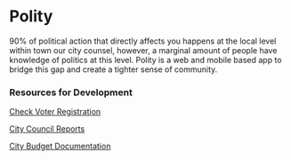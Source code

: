Polity
======

90% of political action that directly affects you happens at the local level within town our city counsel, however, a marginal amount of people have knowledge of politics at this level.  Polity is a web and mobile based app to bridge this gap and create a tighter sense of community.

### Resources for Development

[Check Voter Registration](http://www.chicagoelections.com/voterinfo.php)

[City Council Reports](http://chicityclerk.com/council/reports.php)

[City Budget Documentation](http://chicityclerk.com/legislation-records/journals-reports/city-budgets/)
[]()
